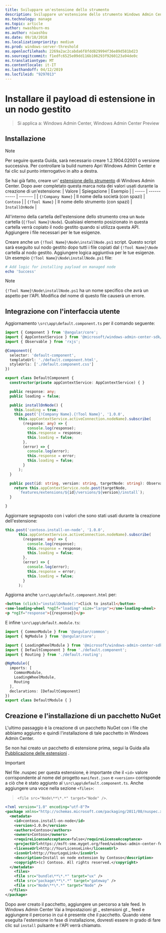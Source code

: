 ```yaml
---
title: Sviluppare un'estensione dello strumento
description: Sviluppare un'estensione dello strumento Windows Admin Center SDK (Project Honolulu)
ms.technology: manage
ms.topic: article
author: nwashburn-ms
ms.author: niwashbu
ms.date: 09/18/2018
ms.localizationpriority: medium
ms.prod: windows-server-threshold
ms.openlocfilehash: 2269a2ac2cabda6f8fdd829994f36e89d581bd23
ms.sourcegitcommit: f1edfc6525e09dd116b106293f9260123a94de0c
ms.translationtype: MT
ms.contentlocale: it-IT
ms.lasthandoff: 04/12/2019
ms.locfileid: "9297013"
---
```

# Installare il payload di estensione in un nodo gestito

>Si applica a: Windows Admin Center, Windows Admin Center Preview

## Installazione
> [!NOTE]
> Per seguire questa Guida, sarà necessario creare 1.2.1904.02001 o versione successiva. Per controllare la build numero Apri Windows Admin Center e fai clic sul punto interrogativo in alto a destra.

Se hai già fatto, creare un' [estensione dello strumento](../develop-tool.md) di Windows Admin Center. Dopo aver completato questa marca nota dei valori usati durante la creazione di un'estensione:
| Valore | Spiegazione | Esempio |
| ----- | ----------- | ------- |
| ```{!Company Name}``` | Il nome della società (con spazi) | ```Contoso``` |
| ```{!Tool Name}``` | Il nome dello strumento (con spazi) | ```InstallOnNode``` |

All'interno della cartella dell'estensione dello strumento crea un ```Node``` cartella (```{!Tool Name}\Node```). Qualsiasi elemento posizionato in questa cartella verrà copiato il nodo gestito quando si utilizza questa API. Aggiungere i file necessari per le tue esigenze. 

Creare anche un ```{!Tool Name}\Node\installNode.ps1``` script. Questo script sarà eseguito sul nodo gestito dopo tutti i file copiati dal ```{!Tool Name}\Node``` cartella al nodo gestito. Aggiungere logica aggiuntiva per le tue esigenze. Un esempio ```{!Tool Name}\Node\installNode.ps1``` file:

``` ps1
# Add logic for installing payload on managed node
echo 'Success'
```

> [!NOTE]
> ```{!Tool Name}\Node\installNode.ps1``` ha un nome specifico che avrà un aspetto per l'API. Modifica del nome di questo file causerà un errore.


## Integrazione con l'interfaccia utente

Aggiornamento ```\src\app\default.component.ts``` per il comando seguente:

``` ts
import { Component } from '@angular/core';
import { AppContextService } from '@microsoft/windows-admin-center-sdk/angular';
import { Observable } from 'rxjs';

@Component({
  selector: 'default-component',
  templateUrl: './default.component.html',
  styleUrls: ['./default.component.css']
})

export class DefaultComponent {
  constructor(private appContextService: AppContextService) { }

  public response: any;
  public loading = false;

  public installOnNode() {
    this.loading = true;
    this.post('{!Company Name}.{!Tool Name}', '1.0.0',
      this.appContextService.activeConnection.nodeName).subscribe(
        (response: any) => {
          console.log(response);
          this.response = response;
          this.loading = false;
        },
        (error) => {
          console.log(error);
          this.response = error;
          this.loading = false;
        }
      );
  }

  public post(id: string, version: string, targetNode: string): Observable<any> {
    return this.appContextService.node.post(targetNode,
      `features/extensions/${id}/versions/${version}/install`);
  }

}
```
Aggiornare segnaposto con i valori che sono stati usati durante la creazione dell'estensione:
``` ts
this.post('contoso.install-on-node', '1.0.0',
      this.appContextService.activeConnection.nodeName).subscribe(
        (response: any) => {
          console.log(response);
          this.response = response;
          this.loading = false;
        },
        (error) => {
          console.log(error);
          this.response = error;
          this.loading = false;
        }
      );
```

Aggiorna anche ```\src\app\default.component.html``` per:
``` html
<button (click)="installOnNode()">Click to install</button>
<sme-loading-wheel *ngIf="loading" size="large"></sme-loading-wheel>
<p *ngIf="response">{{response}}</p>
```
E infine ```\src\app\default.module.ts```:
``` ts
import { CommonModule } from '@angular/common';
import { NgModule } from '@angular/core';

import { LoadingWheelModule } from '@microsoft/windows-admin-center-sdk/angular';
import { DefaultComponent } from './default.component';
import { Routing } from './default.routing';

@NgModule({
  imports: [
    CommonModule,
    LoadingWheelModule,
    Routing
  ],
  declarations: [DefaultComponent]
})
export class DefaultModule { }

```

## Creazione e l'installazione di un pacchetto NuGet

L'ultimo passaggio è la creazione di un pacchetto NuGet con i file che abbiamo aggiunto e quindi l'installazione di tale pacchetto in Windows Admin Center.

Se non hai creato un pacchetto di estensione prima, segui la Guida alla [Pubblicazione delle estensioni](../publish-extensions.md) . 
> [!IMPORTANT]
> Nel file .nuspec per questa estensione, è importante che il ```<id>``` valore corrispondente al nome del progetto ```manifest.json``` e ```<version>``` corrisponde a ciò che è stato aggiunto al ```\src\app\default.component.ts```. Anche aggiungere una voce nella sezione ```<files>```: 

> ```<file src="Node\**\*.*" target="Node" />```.

``` xml
<?xml version="1.0" encoding="utf-8"?>
<package xmlns="http://schemas.microsoft.com/packaging/2011/08/nuspec.xsd">
  <metadata>
    <id>contoso.install-on-node</id>
    <version>1.0.0</version>
    <authors>Contoso</authors>
    <owners>Contoso</owners>
    <requireLicenseAcceptance>false</requireLicenseAcceptance>
    <projectUrl>https://msft-sme.myget.org/feed/windows-admin-center-feed/package/nuget/contoso.sme.install-on-node-extension</projectUrl>
    <licenseUrl>http://YourLicenseLink</licenseUrl>
    <iconUrl>http://YourLogoLink</iconUrl>
    <description>Install on node extension by Contoso</description>
    <copyright>(c) Contoso. All rights reserved.</copyright> 
  </metadata>
    <files>
    <file src="bundle\**\*.*" target="ux" />
    <file src="package\**\*.*" target="gateway" />
    <file src="Node\**\*.*" target="Node" />
  </files>
</package>
```

Dopo aver creato il pacchetto, aggiungere un percorso a tale feed. In Windows Admin Center Vai a Impostazioni gt _ estensioni gt _ feed e aggiungere il percorso in cui è presente che il pacchetto. Quando viene eseguita l'estensione in fase di installazione, dovresti essere in grado di fare clic sul ```install``` pulsante e l'API verrà chiamato.  